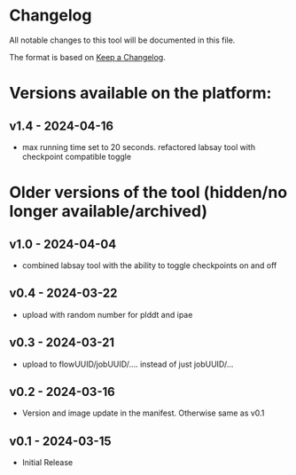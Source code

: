 # Changelog

All notable changes to this tool will be documented in this file.

The format is based on [Keep a Changelog](https://keepachangelog.com/en/1.0.0/).

# Versions available on the platform:
## v1.4 - 2024-04-16

- max running time set to 20 seconds. refactored labsay tool with checkpoint compatible toggle

# Older versions of the tool (hidden/no longer available/archived)
## v1.0 - 2024-04-04

- combined labsay tool with the ability to toggle checkpoints on and off

## v0.4 - 2024-03-22

- upload with random number for plddt and ipae

## v0.3 - 2024-03-21

- upload to flowUUID/jobUUID/.... instead of just jobUUID/...

## v0.2 - 2024-03-16

- Version and image update in the manifest. Otherwise same as v0.1

## v0.1 - 2024-03-15

- Initial Release
